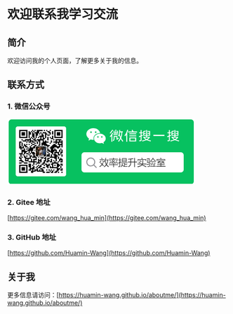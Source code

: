 # 欢迎联系我学习交流

## 简介
欢迎访问我的个人页面，了解更多关于我的信息。

## 联系方式
### 1. 微信公众号
![微信二维码](img/weixin_code.png)

### 2. Gitee 地址
[https://gitee.com/wang_hua_min](https://gitee.com/wang_hua_min)

### 3. GitHub 地址
[https://github.com/Huamin-Wang](https://github.com/Huamin-Wang)

## 关于我
更多信息请访问：[https://huamin-wang.github.io/aboutme/](https://huamin-wang.github.io/aboutme/)

